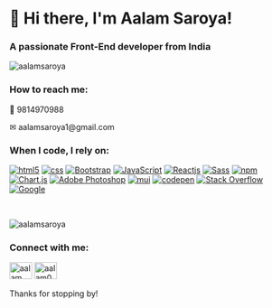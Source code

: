 <h1>👋 Hi there, I'm Aalam Saroya!</h1>
  <h3>A passionate Front-End developer from India</h3>

  <p style="margin-top: 15px;"> <img
      src="https://komarev.com/ghpvc/?username=aalamsaroya&label=Profile%20views&color=0e75b6&style=flat"
      alt="aalamsaroya" /> </p>

  <h3>How to reach me:</h3>
  <p>📱 9814970988</p>
  <p>✉ aalamsaroya1@gmail.com</p>


  <h3>When I code, I rely on:</h3>
  <a href="https://www.w3.org/html/" target="_blank" rel="noreferrer"><img alt="html5"
      src="https://img.shields.io/badge/-HTML5-E34F26?style=flat&logo=html5&logoColor=white" /></a>
  <a href="https://www.w3schools.com/css/" target="_blank" rel="noreferrer"><img alt="css"
      src="https://img.shields.io/badge/-css3-1572B6?style=flat&logo=css3&logoColor=white" /></a>
  <a href="https://getbootstrap.com" target="_blank" rel="noreferrer"><img alt="Bootstrap"
      src="https://img.shields.io/badge/-bootstrap-7953b3?style=flat&logo=bootstrap&logoColor=white" /></a>
  <a href="https://developer.mozilla.org/en-US/docs/Web/JavaScript" target="_blank" rel="noreferrer"><img
      alt="JavaScript"
      src="https://img.shields.io/badge/-javascript-f7df1c?style=flat&logo=javascript&logoColor=black" /></a>
  <a href="https://reactjs.org/" target="_blank" rel="noreferrer"><img alt="Reactjs"
      src="https://img.shields.io/badge/-React-45b8d8?style=flat&logo=react&logoColor=white" /></a>
  <a href="https://sass-lang.com" target="_blank" rel="noreferrer"><img alt="Sass"
      src="https://img.shields.io/badge/-Sass-CC6699?style=flat&logo=sass&logoColor=white" /></a>
  <a href="https://www.npmjs.com/" target="_blank" rel="noreferrer"><img alt="npm"
      src="https://img.shields.io/badge/-NPM-CB3837?style=flat&logo=npm&logoColor=white" /></a>
  <a href="https://www.chartjs.org/" target="_blank" rel="noreferrer"><img alt="Chart.js"
      src="https://img.shields.io/badge/-Chartjs-FF6384?style=flat&logo=chartdotjs&logoColor=white" /></a>
  <a href="https://www.photoshop.com/en" target="_blank" rel="noreferrer"><img alt="Adobe Photoshop"
      src="https://img.shields.io/badge/-adobe%20photoshop-30a8ff?style=flat&logo=adobe%20photoshop&logoColor=white" /></a>
  <a href="https://mui.com/" target="_blank" rel="noreferrer"><img alt="mui"
      src="https://img.shields.io/badge/-MUI-007FFF?style=flat&logo=mui&logoColor=white" /></a>
  <a href="https://codepen.io/" target="_blank" rel="noreferrer"><img alt="codepen"
      src="https://img.shields.io/badge/-Codepen-000000?style=flat&logo=codepen&logoColor=white" /></a>
  <a href="https://stackoverflow.com/" target="_blank" rel="noreferrer"><img alt="Stack Overflow"
      src="https://img.shields.io/badge/-Stack Overflow-F58025?style=flat&logo=stackoverflow&logoColor=white" /></a>
  <a href="https://www.google.com/" target="_blank" rel="noreferrer"><img alt="Google"
      src="https://img.shields.io/badge/-Google-4285F4?style=flat&logo=google&logoColor=white" /></a>
  <p>&nbsp;</p>
  <p><img src="https://github-readme-streak-stats.herokuapp.com/?user=aalamsaroya&" alt="aalamsaroya" />
  </p>

  <h3>Connect with me:</h3>
  <p>
    <a href="https://www.linkedin.com/in/aalam-saroya/" target="_blank"><img
        src="https://raw.githubusercontent.com/rahuldkjain/github-profile-readme-generator/master/src/images/icons/Social/linked-in-alt.svg"
        alt="aalam saroya" height="30" width="40" /></a>
    <a href="https://instagram.com/aalam0895" target="_blank"><img
        src="https://raw.githubusercontent.com/rahuldkjain/github-profile-readme-generator/master/src/images/icons/Social/instagram.svg"
        alt="aalam0895" height="30" width="40" /></a>
  </p>


  <p>Thanks for stopping by!</p>
